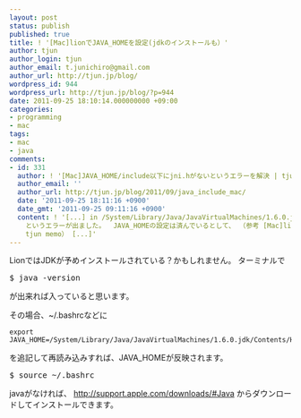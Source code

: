 ```yaml
---
layout: post
status: publish
published: true
title: ! '[Mac]lionでJAVA_HOMEを設定(jdkのインストールも）'
author: tjun
author_login: tjun
author_email: t.junichiro@gmail.com
author_url: http://tjun.jp/blog/
wordpress_id: 944
wordpress_url: http://tjun.jp/blog/?p=944
date: 2011-09-25 18:10:14.000000000 +09:00
categories:
- programming
- mac
tags:
- mac
- java
comments:
- id: 331
  author: ! '[Mac]JAVA_HOME/include以下にjni.hがないというエラーを解決 | tjun memo'
  author_email: ''
  author_url: http://tjun.jp/blog/2011/09/java_include_mac/
  date: '2011-09-25 18:11:16 +0900'
  date_gmt: '2011-09-25 09:11:16 +0900'
  content: ! '[...] in /System/Library/Java/JavaVirtualMachines/1.6.0.jdk/Contents/Home/include.
    というエラーが出ました。  JAVA_HOMEの設定は済んでいるとして、 （参考 [Mac]lionでJAVA_HOMEを設定(jdkのインストールも） |
    tjun memo） [...]'
---
```

LionではJDKが予めインストールされている？かもしれません。
ターミナルで
<pre>
$ java -version
</pre>
が出来れば入っていると思います。

その場合、~/.bashrcなどに

    export JAVA_HOME=/System/Library/Java/JavaVirtualMachines/1.6.0.jdk/Contents/Home

を追記して再読み込みすれば、JAVA_HOMEが反映されます。
<pre>
$ source ~/.bashrc
</pre>

javaがなければ、
http://support.apple.com/downloads/#Java
からダウンロードしてインストールできます。
